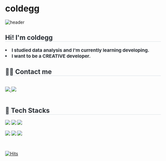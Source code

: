 # coldegg

![header](https://capsule-render.vercel.app/api?type=waving&height=300&color=gradient&text=EGG's%20github)

<div style="text-align: left;">
    <h2 style="border-bottom: 1px solid #d8dee4; color: #282d33;"> Hi! I'm coldegg </h2>  
    <div style="font-weight: 700; font-size: 15px; text-align: left; color: #282d33;"> <li>I studied data analysis and I'm currently learning developing.</li>
    <li>I want to be a CREATIVE developer.</div>
    </div>

<div style="text-align: left;">
    <h2 style="border-bottom: 1px solid #d8dee4; color: #282d33;"> 🧑‍💻 Contact me </h2> <br> 
    <div style="text-align: left;"> <a href=https://blog.naver.com/cold_egg> <img src="https://img.shields.io/badge/Naver-03C75A?style=for-the-badge&logo=Naver&logoColor=white&link=https://blog.naver.com/cold_egg"> </a>
         <a href=https://www.instagram.com/cold_e99/> <img src="https://img.shields.io/badge/Instagram-E4405F?style=for-the-badge&logo=Instagram&logoColor=white&link=https://www.instagram.com/cold_e99/"> </a>
          </div>  <br> 
    <div style="text-align: left;">  </div> 
</div>
   
    


    
<div style="text-align: left;">
<h2 style="border-bottom: 1px solid #d8dee4; color: #282d33;"> 💾 Tech Stacks </h2>  
    <div style="font-weight: 700; font-size: 15px; text-align: left; color: #282d33;">    

<img src="https://img.shields.io/badge/python-3776AB?style=flat-square&logo=visualstudiocode&logoColor=white"/> <img src="https://img.shields.io/badge/R-276DC3?style=flat-square&logo=visualstudiocode&logoColor=white"/> <img src="https://img.shields.io/badge/jupyter-F37626?style=flat-square&logo=visualstudiocode&logoColor=white"/> 

<img src="https://img.shields.io/badge/HTML5-E34F26?style=flat-square&logo=html5&logoColor=white"/> <img src="https://img.shields.io/badge/CSS3-1572B6?style=flat-square&logo=css3&logoColor=white"/> <img src="https://img.shields.io/badge/VisualStudioCode-007ACC?style=flat-square&logo=visualstudiocode&logoColor=white"/> 
</div> <br>




[![Hits](https://hits.seeyoufarm.com/api/count/incr/badge.svg?url=https%3A%2F%2Fgithub.com%2Fcolde99%2Fcoldegg%2Fblob%2Fmain%2FREADME.md&count_bg=%23FFB00A&title_bg=%23555555&icon=&icon_color=%23E7E7E7&title=hits&edge_flat=false)](https://hits.seeyoufarm.com)
